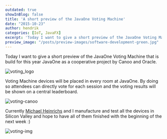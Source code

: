 ```yaml
---
outdated: true
showInBlog: false
title: 'A short preview of the JavaOne Voting Machine'
date: "2015-10-23"
author: hendrik
categories: [IoT, JavaFX]
excerpt: 'Today I want to give a short preview of the JavaOne Voting Machine that is build for this year JavaOne as a cooperative project by Canoo and Oracle.'
preview_image: "/posts/preview-images/software-development-green.jpg"
---
```

Today I want to give a short preview of the JavaOne Voting Machine that is build for this year JavaOne as a cooperative project by Canoo and Oracle.

![voting_logo](/posts/guigarage-legacy/voting_logo-1024x571.png)

Voting Machine devices will be placed in every room at JavaOne. By doing so attendees can directly vote for each session and the voting results will be shown on a central leaderboard.

![voting-canoo](/posts/guigarage-legacy/voting-canoo-1024x735.png)

Currently [Michael Heinrichs](https://twitter.com/net0pyr) and I manufacture and test all the devices in Silicon Valley and hope to have all of them finished with the beginning of the next week :)

![voting-img](/posts/guigarage-legacy/IMG_0921-1024x768.jpg)
